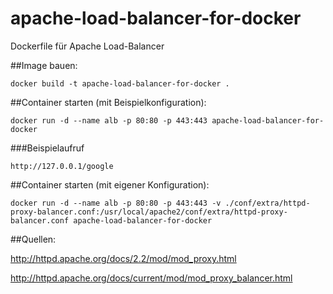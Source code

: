 # apache-load-balancer-for-docker
Dockerfile für Apache Load-Balancer

##Image bauen:
```
docker build -t apache-load-balancer-for-docker .
```

##Container starten (mit Beispielkonfiguration):
```
docker run -d --name alb -p 80:80 -p 443:443 apache-load-balancer-for-docker
```
###Beispielaufruf
```
http://127.0.0.1/google
```

##Container starten (mit eigener Konfiguration):
```
docker run -d --name alb -p 80:80 -p 443:443 -v ./conf/extra/httpd-proxy-balancer.conf:/usr/local/apache2/conf/extra/httpd-proxy-balancer.conf apache-load-balancer-for-docker
```

##Quellen:

http://httpd.apache.org/docs/2.2/mod/mod_proxy.html

http://httpd.apache.org/docs/current/mod/mod_proxy_balancer.html
